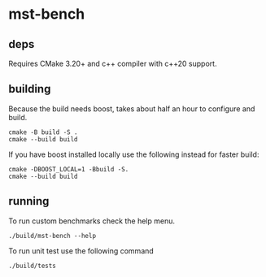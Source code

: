 # mst-bench
## deps
Requires CMake 3.20+ and c++ compiler with c++20 support.
## building 
Because the build needs boost, takes about half an hour to configure and build.
```
cmake -B build -S .
cmake --build build
```
If you have boost installed locally use the following instead for faster build:
```
cmake -DBOOST_LOCAL=1 -Bbuild -S.
cmake --build build
```
## running 
To run custom benchmarks check the help menu.
```
./build/mst-bench --help
```
To run unit test use the following command
```
./build/tests
```


